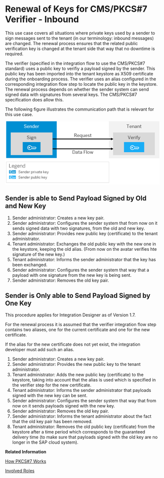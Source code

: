<!-- loioc573538de00f484a94a6eb7d640736f7 -->

# Renewal of Keys for CMS/PKCS\#7 Verifier - Inbound

This use case covers all situations where private keys used by a sender to sign messages sent to the tenant \(in our terminology: inbound messages\) are changed. The renewal process ensures that the related public verification key is changed at the tenant side that way that no downtime is required.

The verifier \(specified in the integration flow to use the CMS/PKCS\#7 standard\) uses a public key to verifiy a payload signed by the sender. This public key has been imported into the tenant keystore as X509 certificate during the onboarding process. The verifier uses an alias configured in the corresponding integration flow step to locate the public key in the keystore. The renewal process depends on whether the sender system can send signed data with signatures from several keys. The CMS/PKCS\#7 specification does allow this.

The following figure illustrates the communication path that is relevant for this use case.

![](images/SAP_HCI_Security_Renewal_-_PKCS7_Intbound_Verify_ff17e85.png)



## Sender is able to Send Payload Signed by Old and New Key

1.  Sender administrator: Creates a new key pair.
2.  Sender administrator: Configures the sender system that from now on it sends signed data with two signatures, from the old and new key.
3.  Sender administrator: Provides new public key \(certificate\) to the tenant administrator.
4.  Tenant administrator: Exchanges the old public key with the new one in the keystore, keeping the old alias. \(From now on the avatar verifies hte signature of the new key.\)
5.  Tenant administrator: Informs the sender administrator that the key has been exchanged.
6.  Sender administrator: Configures the sender system that way that a payload with one signature from the new key is being sent.
7.  Sender administrator: Removes the old key pair.



## Sender is Only able to Send Payload Signed by One Key

This procedure applies for Integration Designer as of Version 1.7.

For the renewal process it is assumed that the verifier integration flow step contains two aliases, one for the current certificate and one for the new certificate.

If the alias for the new certificate does not yet exist, the integration developer must add such an alias.

1.  Sender administrator: Creates a new key pair.
2.  Sender administrator: Provides the new public key to the tenant administrator.
3.  Tenant administrator: Adds the new public key \(certificate\) to the keystore, taking into account that the alias is used which is specified in the verifier step for the new certificate.
4.  Tenant administrator: Informs the sender administrator that payloads signed with the new key can be sent.
5.  Sender administrator: Configures the sender system that way that from now on it sends payloads signed with the new key.
6.  Sender administrator: Removes the old key pair.
7.  Sender administrator: Informs the tenant administrator about the fact that the old key pair has been removed.
8.  Tenant administrator: Removes the old public key \(certificate\) from the keystore after a time period which corresponds to the guaranteed delivery time \(to make sure that payloads signed with the old key are no longer in the SAP cloud system\).

**Related Information**  


[How PKCS\#7 Works](how-pkcs-7-works-21325d5.md "You have the option to sign and encrypt message payloads based on PKCS#7/CMS Enveloped Data and Signed Data (PKCS stands for Public Key Cryptography Standards).")

[Involved Roles](involved-roles-3968091.md "The security artifact renewal process requires that different persons perform a sequence of steps in a coordinated way on each side of the communication. The exact sequence depends on the kind of security material which is renewed and on the use case.")

